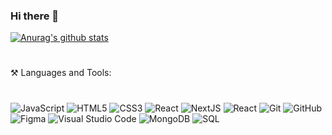 ### Hi there 👋

[![Anurag's github stats](https://github-readme-stats.vercel.app/api?username=kapip1)](https://github.com/kapip1/github-readme-stats)
#
⚒ Languages and Tools:
#
![JavaScript](https://img.shields.io/badge/-JavaScript-black?style=flat&logo=javascript) 
![HTML5](https://img.shields.io/badge/-HTML-black?style=flat&logo=HTML5) 
![CSS3](https://img.shields.io/badge/-CSS-black?style=flat&logo=CSS3)
![React](https://img.shields.io/badge/-React-black?style=flat&logo=react)
![NextJS](https://img.shields.io/badge/-NextJS-black?style=flat&logo=next.js)
![React](https://img.shields.io/badge/-React-black?style=flat&logo=react) 
![Git](https://img.shields.io/badge/-Git-black?style=flat&logo=git)
![GitHub](https://img.shields.io/badge/-Github-black?style=flat&logo=github)
![Figma](https://img.shields.io/badge/-Figma-black?style=flat&logo=figma)
![Visual Studio Code](https://img.shields.io/badge/-Visual%20Studio%20Code-black?style=flat&logo=visual-studio-code)
![MongoDB](https://img.shields.io/badge/-MongoDB-black?style=flat&logo=mongodb)
![SQL](https://img.shields.io/badge/-sql-black?style=flat&logo=mysql)
